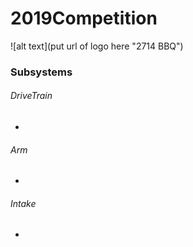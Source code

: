 # 2019Competition

![alt text](put url of logo here "2714 BBQ")

### Subsystems

###### DriveTrain
-

###### Arm
-

###### Intake
-
